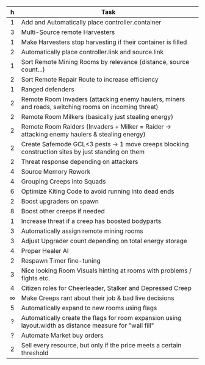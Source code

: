  h  |   Task 
:---:|  ----
 1  |   Add and Automatically place controller.container
 3  |   Multi-Source remote Harvesters
 1  |   Make Harvesters stop harvesting if their container is filled
 2  |   Automatically place controller.link and source.link
 1  |   Sort Remote Mining Rooms by relevance (distance, source count...)
 2  |   Sort Remote Repair Route to increase efficiency
 1  |   Ranged defenders
 2  |   Remote Room Invaders (attacking enemy haulers, miners and roads, switching rooms on incoming threat)
 2  |   Remote Room Milkers (basically just stealing energy)
 2  |   Remote Room Raiders (Invaders + Milker = Raider -> attacking enemy haulers & stealing energy)
 2  |   Create Safemode GCL<3 pests -> 1 move creeps blocking construction sites by just standing on them 
 2  |   Threat response depending on attackers
 4  |   Source Memory Rework
 4  |   Grouping Creeps into Squads
 6  |   Optimize Kiting Code to avoid running into dead ends
 2  |   Boost upgraders on spawn
 8  |   Boost other creeps if needed
 1  |   Increase threat if a creep has boosted bodyparts
 3  |   Automatically assign remote mining rooms
 3  |   Adjust Upgrader count depending on total energy storage
 4  |   Proper Healer AI
 2  |   Respawn Timer fine-tuning
 3  |   Nice looking Room Visuals hinting at rooms with problems / fights etc.
 4  |   Citizen roles for Cheerleader, Stalker and Depressed Creep
 ∞  |   Make Creeps rant about their job & bad live decisions
 5  |   Automatically expand to new rooms using flags
 ?  |   Automatically create the flags for room expansion using layout.width as distance measure for "wall fill"
 ?  |   Automate Market buy orders 
 2  |   Sell every resource, but only if the price meets a certain threshold